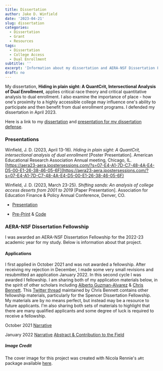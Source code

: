 ```yaml
---
title: Dissertation
author: Jake D. Winfield
date: '2023-04-21'
slug: dissertation
categories:
  - Dissertation
  - Grant
  - Resources
tags:
  - Dissertation
  - College Access
  - Dual Enrollment
subtitle: ''
excerpt: 'Information about my dissertation and AERA-NSF Dissertation Fellowship'
draft: no
---
```


My dissertation, **Hiding in plain sight: A QuantCrit, Intersectional Analysis of Dual Enrollment**, applies critical race theory and critical quantitative analysis to dual enrollment. I also examine the importance of place - how one's proximity to a highly accessible college may influence one's ability to participate and then benefit from dual enrollment programs. I defended my dissertation in April 2023. 

Here is a link to my [dissertation](https://scholarshare.temple.edu/handle/20.500.12613/8530) and [presentation for my dissertation defense](Winfield_Defense_20230418.pdf). 
### Presentations


Winfield, J. D. (2023, April 13-16). *Hiding in plain sight: A QuantCrit, intersectional analysis of dual enrollment* [Poster Presentation]. American Educational Research Association Annual meeting, Chicago, IL. [https://aera23-aera.ipostersessions.com/?s=07-E4-A1-7D-C7-48-4A-E4-D5-00-E1-26-38-46-05-6F](https://aera23-aera.ipostersessions.com/?s=07-E4-A1-7D-C7-48-4A-E4-D5-00-E1-26-38-46-05-6F)

Winfield, J. D. (2023, March 23-25). *Shifting sands: An analysis of college access deserts from 2001 to 2019* \[Paper Presentation\]. Association for Education Finance & Policy Annual Conference, Denver, CO.

-   [Presentation](ShiftingSands_AEFP_20230325.pdf)

-   [Pre-Print](https://osf.io/preprints/socarxiv/gvs9y/) & [Code](https://osf.io/bzp4k/)

### AERA-NSF Dissertation Fellowship

I was awarded an AERA-NSF Dissertation Fellowship for the 2022-23 academic year for my study. Below is information about that project.

#### Applications

I first applied in October 2021 and was not awarded a fellowship. After receiving my rejection in December, I made some very small revisions and resubmitted an application January 2022. In this second cycle I was awarded I fellowship. I am sharing both of my application materials below, in the spirit of other scholars including [Alberto Guzman-Alvarez](https://albertoguz.com/resources/) & [Chris Bennett](https://chrisbennettedu.com/home-2/resources/). This [Twitter thread](https://twitter.com/ChrisBennettEdu/status/1430567863367184386) maintained by Chris Bennett contains other fellowship materials, particularly for the Spencer Dissertation Fellowship. My materials are by no means perfect, but instead may be a resource to future applicants. I'm also sharing both sets of materials to highlight that there are many qualified applicants and some degree of luck is required to receive a fellowship.

October 2021 [Narrative](Winfield_DP202110.pdf)

January 2022 [Narrative](Winfield_DP202201.pdf) [Abstract & Contribution to the Field](Winfield_Abstract_202201.pdf)

##### Image Credit

The cover image for this project was created with Nicola Rennie's `aRt` package available [here](https://nrennie.github.io/aRt/).
